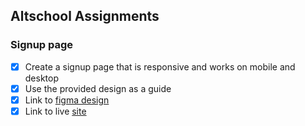## Altschool Assignments

### Signup page

- [x] Create a signup page that is responsive and works on mobile and desktop
- [x] Use the provided design as a guide
- [x] Link to [figma design](https://www.figma.com/file/URkPhPHkkWREdiIB21uvfE/Web-Development-Training?type=design&node-id=0%3A1&mode=design&t=KXSthmp0easnvUhR-1)
- [x] Link to live [site](https://signup-olajosh.vercel.app/)
